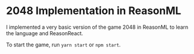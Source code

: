 # 2048 Implementation in ReasonML

I implemented a very basic version of the game 2048 in ReasonML to learn the language and ReasonReact.

To start the game, run `yarn start` or `npm start`.
